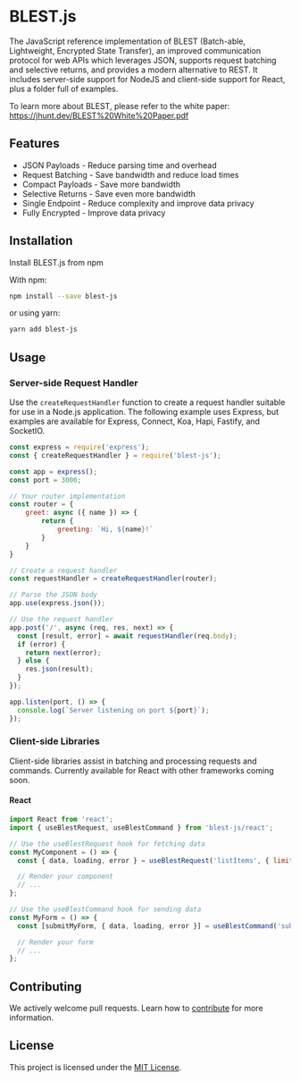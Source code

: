# BLEST.js

The JavaScript reference implementation of BLEST (Batch-able, Lightweight, Encrypted State Transfer), an improved communication protocol for web APIs which leverages JSON, supports request batching and selective returns, and provides a modern alternative to REST. It includes server-side support for NodeJS and client-side support for React, plus a folder full of examples.

To learn more about BLEST, please refer to the white paper: https://jhunt.dev/BLEST%20White%20Paper.pdf

## Features

- JSON Payloads - Reduce parsing time and overhead
- Request Batching - Save bandwidth and reduce load times
- Compact Payloads - Save more bandwidth
- Selective Returns - Save even more bandwidth
- Single Endpoint - Reduce complexity and improve data privacy
- Fully Encrypted - Improve data privacy

## Installation

Install BLEST.js from npm

With npm:
```bash
npm install --save blest-js
```
or using yarn:
```bash
yarn add blest-js
```

## Usage

### Server-side Request Handler

Use the `createRequestHandler` function to create a request handler suitable for use in a Node.js application. The following example uses Express, but examples are available for Express, Connect, Koa, Hapi, Fastify, and SocketIO.

```javascript
const express = require('express');
const { createRequestHandler } = require('blest-js');

const app = express();
const port = 3000;

// Your router implementation
const router = {
    greet: async ({ name }) => {
        return {
            greeting: `Hi, ${name}!`
        }
    }
}

// Create a request handler
const requestHandler = createRequestHandler(router);

// Parse the JSON body
app.use(express.json());

// Use the request handler
app.post('/', async (req, res, next) => {
  const [result, error] = await requestHandler(req.body);
  if (error) {
    return next(error);
  } else {
    res.json(result);
  }
});

app.listen(port, () => {
  console.log(`Server listening on port ${port}`);
});
```

### Client-side Libraries

Client-side libraries assist in batching and processing requests and commands. Currently available for React with other frameworks coming soon.

#### React

```javascript
import React from 'react';
import { useBlestRequest, useBlestCommand } from 'blest-js/react';

// Use the useBlestRequest hook for fetching data
const MyComponent = () => {
  const { data, loading, error } = useBlestRequest('listItems', { limit: 24 });

  // Render your component
  // ...
};

// Use the useBlestCommand hook for sending data
const MyForm = () => {
  const [submitMyForm, { data, loading, error }] = useBlestCommand('submitForm');

  // Render your form
  // ...
};
```

## Contributing

We actively welcome pull requests. Learn how to [contribute](CONTRIBUTING.md) for more information.

## License

This project is licensed under the [MIT License](LICENSE).